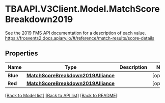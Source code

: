 # TBAAPI.V3Client.Model.MatchScoreBreakdown2019
See the 2019 FMS API documentation for a description of each value. https://frcevents2.docs.apiary.io/#/reference/match-results/score-details
## Properties

Name | Type | Description | Notes
------------ | ------------- | ------------- | -------------
**Blue** | [**MatchScoreBreakdown2019Alliance**](MatchScoreBreakdown2019Alliance.md) |  | [optional] 
**Red** | [**MatchScoreBreakdown2019Alliance**](MatchScoreBreakdown2019Alliance.md) |  | [optional] 

[[Back to Model list]](../README.md#documentation-for-models) [[Back to API list]](../README.md#documentation-for-api-endpoints) [[Back to README]](../README.md)


